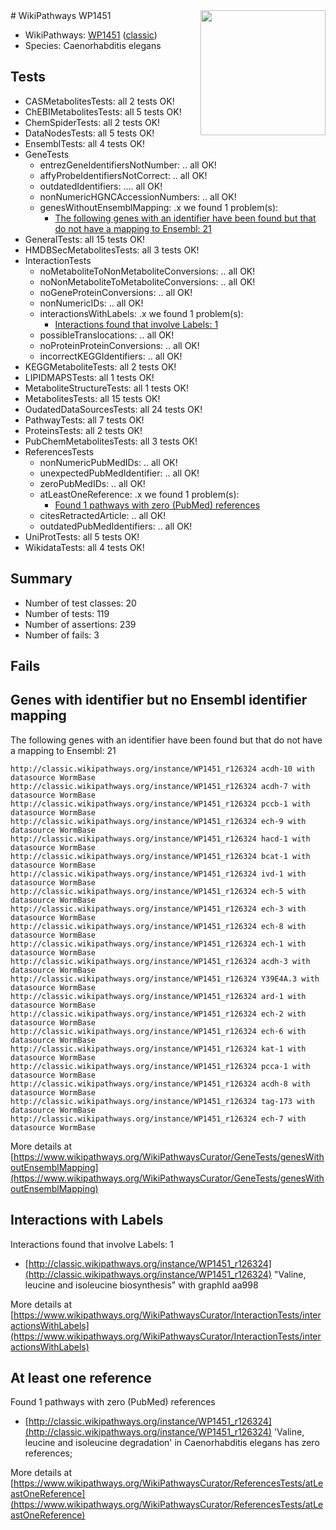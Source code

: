 <img style="float: right; width: 200px" src="https://upload.wikimedia.org/wikipedia/commons/thumb/8/83/Wplogo_with_text_500.png/640px-Wplogo_with_text_500.png" />
# WikiPathways WP1451

* WikiPathways: [WP1451](https://wikipathways.org/pathways/WP1451) ([classic](https://classic.wikipathways.org/instance/WP1451))
* Species: Caenorhabditis elegans
## Tests
* CASMetabolitesTests: all 2 tests OK!
* ChEBIMetabolitesTests: all 5 tests OK!
* ChemSpiderTests: all 2 tests OK!
* DataNodesTests: all 5 tests OK!
* EnsemblTests: all 4 tests OK!
* GeneTests
    * entrezGeneIdentifiersNotNumber: .. all OK!
    * affyProbeIdentifiersNotCorrect: .. all OK!
    * outdatedIdentifiers: .... all OK!
    * nonNumericHGNCAccessionNumbers: .. all OK!
    * genesWithoutEnsemblMapping: .x we found 1 problem(s):
        * [The following genes with an identifier have been found but that do not have a mapping to Ensembl: 21](#c4e5432d)
* GeneralTests: all 15 tests OK!
* HMDBSecMetabolitesTests: all 3 tests OK!
* InteractionTests
    * noMetaboliteToNonMetaboliteConversions: .. all OK!
    * noNonMetaboliteToMetaboliteConversions: .. all OK!
    * noGeneProteinConversions: .. all OK!
    * nonNumericIDs: .. all OK!
    * interactionsWithLabels: .x we found 1 problem(s):
        * [Interactions found that involve Labels: 1](#630d2678)
    * possibleTranslocations: .. all OK!
    * noProteinProteinConversions: .. all OK!
    * incorrectKEGGIdentifiers: .. all OK!
* KEGGMetaboliteTests: all 2 tests OK!
* LIPIDMAPSTests: all 1 tests OK!
* MetaboliteStructureTests: all 1 tests OK!
* MetabolitesTests: all 15 tests OK!
* OudatedDataSourcesTests: all 24 tests OK!
* PathwayTests: all 7 tests OK!
* ProteinsTests: all 2 tests OK!
* PubChemMetabolitesTests: all 3 tests OK!
* ReferencesTests
    * nonNumericPubMedIDs: .. all OK!
    * unexpectedPubMedIdentifier: .. all OK!
    * zeroPubMedIDs: .. all OK!
    * atLeastOneReference: .x we found 1 problem(s):
        * [Found 1 pathways with zero (PubMed) references](#d0a459f0)
    * citesRetractedArticle: .. all OK!
    * outdatedPubMedIdentifiers: .. all OK!
* UniProtTests: all 5 tests OK!
* WikidataTests: all 4 tests OK!


## Summary

* Number of test classes: 20
* Number of tests: 119
* Number of assertions: 239
* Number of fails: 3

## Fails

<a name="c4e5432d" />

## Genes with identifier but no Ensembl identifier mapping

The following genes with an identifier have been found but that do not have a mapping to Ensembl: 21
```
http://classic.wikipathways.org/instance/WP1451_r126324 acdh-10 with datasource WormBase
http://classic.wikipathways.org/instance/WP1451_r126324 acdh-7 with datasource WormBase
http://classic.wikipathways.org/instance/WP1451_r126324 pccb-1 with datasource WormBase
http://classic.wikipathways.org/instance/WP1451_r126324 ech-9 with datasource WormBase
http://classic.wikipathways.org/instance/WP1451_r126324 hacd-1 with datasource WormBase
http://classic.wikipathways.org/instance/WP1451_r126324 bcat-1 with datasource WormBase
http://classic.wikipathways.org/instance/WP1451_r126324 ivd-1 with datasource WormBase
http://classic.wikipathways.org/instance/WP1451_r126324 ech-5 with datasource WormBase
http://classic.wikipathways.org/instance/WP1451_r126324 ech-3 with datasource WormBase
http://classic.wikipathways.org/instance/WP1451_r126324 ech-8 with datasource WormBase
http://classic.wikipathways.org/instance/WP1451_r126324 ech-1 with datasource WormBase
http://classic.wikipathways.org/instance/WP1451_r126324 acdh-3 with datasource WormBase
http://classic.wikipathways.org/instance/WP1451_r126324 Y39E4A.3 with datasource WormBase
http://classic.wikipathways.org/instance/WP1451_r126324 ard-1 with datasource WormBase
http://classic.wikipathways.org/instance/WP1451_r126324 ech-2 with datasource WormBase
http://classic.wikipathways.org/instance/WP1451_r126324 ech-6 with datasource WormBase
http://classic.wikipathways.org/instance/WP1451_r126324 kat-1 with datasource WormBase
http://classic.wikipathways.org/instance/WP1451_r126324 pcca-1 with datasource WormBase
http://classic.wikipathways.org/instance/WP1451_r126324 acdh-8 with datasource WormBase
http://classic.wikipathways.org/instance/WP1451_r126324 tag-173 with datasource WormBase
http://classic.wikipathways.org/instance/WP1451_r126324 ech-7 with datasource WormBase
```

More details at [https://www.wikipathways.org/WikiPathwaysCurator/GeneTests/genesWithoutEnsemblMapping](https://www.wikipathways.org/WikiPathwaysCurator/GeneTests/genesWithoutEnsemblMapping)

<a name="630d2678" />

## Interactions with Labels

Interactions found that involve Labels: 1

* [http://classic.wikipathways.org/instance/WP1451_r126324](http://classic.wikipathways.org/instance/WP1451_r126324) "Valine, leucine and isoleucine biosynthesis" with graphId aa998


More details at [https://www.wikipathways.org/WikiPathwaysCurator/InteractionTests/interactionsWithLabels](https://www.wikipathways.org/WikiPathwaysCurator/InteractionTests/interactionsWithLabels)

<a name="d0a459f0" />

## At least one reference

Found 1 pathways with zero (PubMed) references

* [http://classic.wikipathways.org/instance/WP1451_r126324](http://classic.wikipathways.org/instance/WP1451_r126324) 'Valine, leucine and isoleucine degradation' in Caenorhabditis elegans has zero references; 


More details at [https://www.wikipathways.org/WikiPathwaysCurator/ReferencesTests/atLeastOneReference](https://www.wikipathways.org/WikiPathwaysCurator/ReferencesTests/atLeastOneReference)

